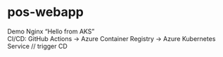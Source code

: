 # pos-webapp

Demo Nginx “Hello from AKS”  
CI/CD: GitHub Actions → Azure Container Registry → Azure Kubernetes Service
// trigger CD

